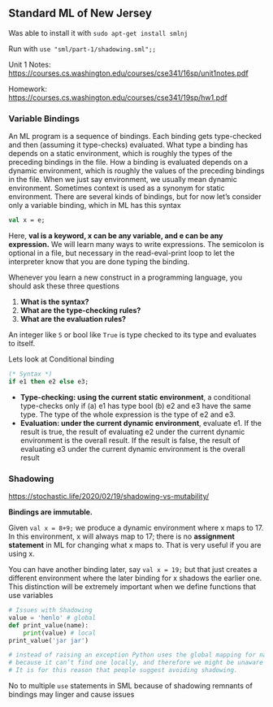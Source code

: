 ## Standard ML of New Jersey	

Was able to install it with `sudo apt-get install smlnj`

Run with `use "sml/part-1/shadowing.sml";;`

Unit 1 Notes: https://courses.cs.washington.edu/courses/cse341/16sp/unit1notes.pdf

Homework: https://courses.cs.washington.edu/courses/cse341/19sp/hw1.pdf

### Variable Bindings

An ML program is a sequence of bindings. Each binding gets type-checked and then (assuming it type-checks)
evaluated. What type a binding has depends on a static environment, which is roughly the types
of the preceding bindings in the file. How a binding is evaluated depends on a dynamic environment, which
is roughly the values of the preceding bindings in the file. When we just say environment, we usually mean
dynamic environment. Sometimes context is used as a synonym for static environment.
There are several kinds of bindings, but for now let’s consider only a variable binding, which in ML has this
syntax

```sml
val x = e; 
```

Here, **val is a keyword, x can be any variable, and e can be any expression.** We will learn many ways to
write expressions. The semicolon is optional in a file, but necessary in the read-eval-print loop to let the
interpreter know that you are done typing the binding.

Whenever you learn a new construct in a programming language, you should ask these three questions

1) **What is the syntax?**
2) **What are the type-checking rules?**
3) **What are the evaluation rules?**

An integer like `5` or bool like `True` is type checked to its type and evaluates to itself.

Lets look at Conditional binding 
```sml 
(* Syntax *)
if e1 then e2 else e3;
```
- **Type-checking: using the current static environment**, a conditional type-checks only if 
    (a) e1 has type bool 
    (b) e2 and e3 have the same type. 
    The type of the whole expression is the type of e2 and e3.
- **Evaluation: under the current dynamic environment**, evaluate e1. If the result is true, the result
of evaluating e2 under the current dynamic environment is the overall result. If the result is
false, the result of evaluating e3 under the current dynamic environment is the overall result


### Shadowing

https://stochastic.life/2020/02/19/shadowing-vs-mutability/

**Bindings are immutable.**

Given `val x = 8+9;` we produce a dynamic environment where x maps to 17. In
this environment, x will always map to 17; there is no **assignment statement** in ML for changing what
x maps to. That is very useful if you are using x. 

You can have another binding later, say `val x = 19;` but that just creates a different environment where the later binding for x shadows the earlier one. This distinction will be extremely important when we define functions that use variables

```python
# Issues with Shadowing 
value = 'henlo' # global
def print_value(name):
    print(value) # local
print_value('jar jar')

# instead of raising an exception Python uses the global mapping for name
# because it can’t find one locally, and therefore we might be unaware of our mistake.
# It is for this reason that people suggest avoiding shadowing.
```

No to multiple `use` statements in SML because of shadowing remnants of bindings may linger and cause issues





